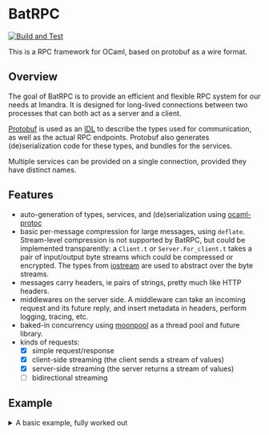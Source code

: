 # BatRPC

[![Build and Test](https://github.com/imandra-ai/batrpc/actions/workflows/main.yml/badge.svg)](https://github.com/imandra-ai/batrpc/actions/workflows/main.yml)

This is a RPC framework for OCaml, based on protobuf as a wire format.

## Overview

The goal of BatRPC is to provide an efficient and flexible RPC system for
our needs at Imandra. It is designed for long-lived connections between
two processes that can both act as a server and a client.

[Protobuf](https://protobuf.dev) is used as an
[IDL](https://en.wikipedia.org/wiki/Interface_description_language) to
describe the types used for communication, as well as the actual
RPC endpoints.
Protobuf also generates (de)serialization code for these types, and
bundles for the services.

Multiple services can be provided on a single connection, provided
they have distinct names.

## Features

- auto-generation of types, services, and (de)serialization using [ocaml-protoc](https://github.com/mransan/ocaml-protoc/)
- basic per-message compression for large messages, using `deflate`. Stream-level
    compression is not supported by BatRPC, but could be implemented transparently:
    a `Client.t` or `Server.For_client.t` takes a pair of input/output byte streams which could be
    compressed or encrypted. The types from [iostream](https://github.com/c-cube/ocaml-iostream/) are
    used to abstract over the byte streams.
- messages carry headers, ie pairs of strings, pretty much like HTTP headers.
- middlewares on the server side. A middleware can take an incoming request
    and its future reply, and insert metadata in headers, perform logging, tracing, etc.
- baked-in concurrency using [moonpool](https://github.com/c-cube/moonpool/) as a
    thread pool and future library.
- kinds of requests:
    * [x] simple request/response
    * [x] client-side streaming (the client sends a stream of values)
    * [x] server-side streaming (the server returns a stream of values)
    * [ ] bidirectional streaming

## Example

<details>
<summary>A basic example, fully worked out</summary>

The code is in `examples/trivial`.

Given this file (see `examples/trivial/trivial.proto`):

```proto
message Pair {
  string x = 1;
  string y = 2;
}

message BigString {
  string msg = 1;
}

message Count {
  int32 count = 1;
}

message SingleInt {
  int32 i = 0;
}

service Swapper {
  rpc swap(Pair) returns (Pair);
  rpc count_chars(BigString) returns (Count);
}
```

and the dune rules

```scheme
(rule
 (targets trivial.ml trivial.mli)
 (deps trivial.proto)
 (mode promote)
 (action
  (run ocaml-protoc --binary --pp --yojson --services --make --ml_out ./ %{deps})))
```

We get files `trivial.ml` and `trivial.mli`. The signature generated from this is, roughly:

```trivial.mli
type pair = {
  x : string;
  y : string;
  artificial_delay_s : float option;
}

type big_string = {
  msg : string;
}

type count = {
  count : int32;
}

type single_int = {
  i : int32;
}

val pp_pair : Format.formatter -> pair -> unit 
(* … *)


val encode_pb_pair : pair -> Pbrt.Encoder.t -> unit
(* … *)

val decode_pb_pair : Pbrt.Decoder.t -> pair
(* … *)


(** Swapper service *)
module Swapper : sig
  open Pbrt_services
  open Pbrt_services.Value_mode
  
  module Client : sig
    
    val swap : (pair, unary, pair, unary) Client.rpc
    
    val count_chars : (big_string, unary, count, unary) Client.rpc
  end
  
  module Server : sig
    (** Produce a server implementation from handlers *)
    val make : 
      swap:((pair, unary, pair, unary) Server.rpc -> 'handler) ->
      count_chars:((big_string, unary, count, unary) Server.rpc -> 'handler) ->
      unit -> 'handler Pbrt_services.Server.t
  end
end
```

We can then use the `batrpc` library and this generated code, together, to
implement RPC clients and servers.
Here "client" and "server" really means "network client" and "network server"
(ie clients are the ones opening connections to servers); from the RPC
point of view, once the connection is established, both ends act both are
client and server in the sense that they can provide services, and emit
requests to services.

### Client side

Let's write a TCP client.

```ocaml
let (let@) = (@@)
let port = 12345

module RPC = Batrpc
module Client = RPC.Basic_client
module Fut = Moonpool.Fut

let () =
  let addr = Unix.ADDR_INET (Unix.inet_addr_loopback, port) in
  let timer = RPC.Simple_timer.create () in

  Printf.printf "connecting...\n%!";
  let client : Client.t =
    RPC.Tcp_client.connect ~timer addr |> RPC.Error.unwrap
  in
  let@ () = Fun.protect ~finally:(fun () -> Client.close_and_join client) in

  let pair = Trivial.make_pair ~x:"hello" ~y:"world" () in
  Format.printf "pair: %a@." Trivial.pp_pair pair;

  let fut_pair_swapped : Trivial.pair Moonpool.Fut.t =
    Client.call client ~timeout_s:2. Trivial.Swapper.Client.swap pair
  in

  (* the request is in-flight, we can do other things here … *)

  (* now wait for the result *)
  let pair_swapped = Fut.wait_block_exn fut_pair_swapped in
  Format.printf "swapped pair: %a@." Trivial.pp_pair pair_swapped;
  ()
```


### Server side

```ocaml
let ( let@ ) = ( @@ )
let port = 12345

module RPC = Batrpc
module Fut = Moonpool.Fut

(* this is where we implement the actual logic for the services *)

let trivial_service =
  Trivial.Swapper.Server.make
    ~swap:(fun rpc ->
      RPC.mk_handler rpc @@ fun (p : Trivial.pair) ->
      let@ _sp = Trace.with_span ~__FILE__ ~__LINE__ "test.swap" in
      Fut.return @@ Trivial.make_pair ~x:p.y ~y:p.x ())
    ~count_chars:(fun rpc ->
      RPC.mk_handler rpc @@ fun (msg : Trivial.big_string) ->
      let n = String.length msg.msg in
      Fut.return @@ Trivial.make_count ~count:(Int32.of_int n) ())
    ()

(* we could host multiple services, here we only have one *)
let services = [ trivial_service ]

let () =
  let active = RPC.Simple_switch.create () in
  let timer = RPC.Simple_timer.create () in

  (* we need a thread pool to run the tasks *)
  let@ runner = Moonpool.Ws_pool.with_ ~num_threads:8 () in

  let addr = Unix.ADDR_INET (Unix.inet_addr_loopback, port) in
  let server : RPC.Tcp_server.t =
    RPC.Tcp_server.create ~active ~runner ~timer ~services addr
    |> RPC.Error.unwrap
  in

  (* background thread to accept connection *)
  Format.eprintf "listening on port %d@." port;
  RPC.Tcp_server.run server
```


</details>
